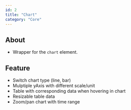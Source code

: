 ```yaml
---
id: 2
title: "Chart"
category: "Core"
---
```


## About

- Wrapper for the `chart` element.

## Feature

- Switch chart type (line, bar)
- Mulptiple yAxis with different scale/unit
- Table with corresponding data when hovering in chart
- Resizable table data
- Zoom/pan chart with time range
